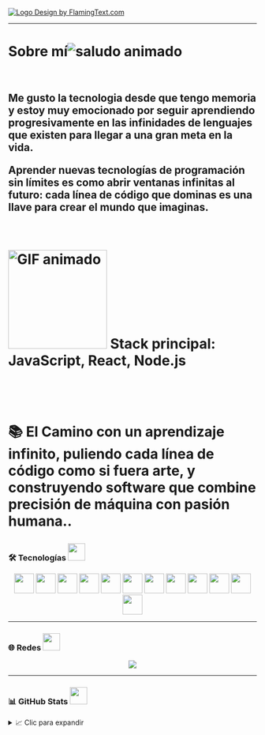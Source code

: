 <a target="_top" href="https://www.flamingtext.com/" ><img src="https://blog.flamingtext.com/blog/2025/08/14/flamingtext_com_1755138331_459639241.gif" border="0" alt="Logo Design by FlamingText.com" title="Logo Design by FlamingText.com"></a>

---


<h1> Sobre mí<img src="https://media2.giphy.com/media/v1.Y2lkPTc5MGI3NjExamo2YXVsZzZiZ3N4MHB0anYxb2YycW5wdnZuemQ4OXNlcTBkanRoaCZlcD12MV9pbnRlcm5hbF9naWZfYnlfaWQmY3Q9cw/kSxi9DiWH4Q8q1Kbql/giphy.gif" alt="saludo animado"></h1>
<br>

<h2>Me gusto la tecnologia desde que tengo memoria y estoy muy emocionado por seguir aprendiendo progresivamente en las infinidades de lenguajes que existen para llegar a una gran meta en la vida.    
                         
Aprender nuevas tecnologías de programación sin límites es como abrir ventanas infinitas al futuro: cada línea de código que dominas es una llave para crear el mundo que imaginas.<h2/>



<h1><br><img src="https://media0.giphy.com/media/v1.Y2lkPTc5MGI3NjExdmVhdzZwNjcxNmFubmRndzVvYXY4dnpjYTd1NWdmbGltdDZxbjB3diZlcD12MV9pbnRlcm5hbF9naWZfYnlfaWQmY3Q9Zw/hWzyynpq7gYpao3iwd/giphy.gif" width="200" alt="GIF animado"> <b></b>
  Stack principal: JavaScript, React, Node.js<h1/>

<br><br>
📚 El Camino con un aprendizaje infinito, puliendo cada línea de código como si fuera arte, y construyendo software que combine precisión de máquina con pasión humana..



### 🛠 Tecnologías <img src="https://media.giphy.com/media/WUlplcMpOCEmTGBtBW/giphy.gif" width="35">
<p align="center">
  <img src="https://cdn.jsdelivr.net/gh/devicons/devicon/icons/dot-net/dot-net-original.svg" width="40" height="40"/>
  <img src="https://cdn.jsdelivr.net/gh/devicons/devicon/icons/javascript/javascript-original.svg" width="40" height="40"/>
  <img src="https://cdn.jsdelivr.net/gh/devicons/devicon/icons/typescript/typescript-original.svg" width="40" height="40"/>
  <img src="https://cdn.jsdelivr.net/gh/devicons/devicon/icons/nodejs/nodejs-original.svg" width="40" height="40"/>
  <img src="https://cdn.jsdelivr.net/gh/devicons/devicon/icons/react/react-original.svg" width="40" height="40"/>
  <img src="https://cdn.jsdelivr.net/gh/devicons/devicon/icons/bootstrap/bootstrap-original.svg" width="40" height="40"/>
  <img src="https://cdn.jsdelivr.net/gh/devicons/devicon/icons/html5/html5-original.svg" width="40" height="40"/>
  <img src="https://cdn.jsdelivr.net/gh/devicons/devicon/icons/css3/css3-original.svg" width="40" height="40"/>
  <img src="https://cdn.jsdelivr.net/gh/devicons/devicon/icons/git/git-original.svg" width="40" height="40"/>
  <img src="https://cdn.jsdelivr.net/gh/devicons/devicon/icons/github/github-original.svg" width="40" height="40"/>
  <img src="https://cdn.jsdelivr.net/gh/devicons/devicon/icons/mysql/mysql-original.svg" width="40" height="40"/>
  <img src="https://cdn.jsdelivr.net/gh/devicons/devicon/icons/php/php-original.svg" width="40" height="40"/>
</p>

---

### 🌐 Redes <img src="https://media.giphy.com/media/jpVnC65DmYeyRL4LHS/giphy.gif" width="35">
<p align="center">
  <a href="https://www.linkedin.com/in/TU-LINKEDIN](https://www.linkedin.com/in/josled-roman-272733377/" target="_blank">
    <img src="https://img.shields.io/badge/LinkedIn-blue?style=for-the-badge&logo=linkedin&logoColor=white"/>
  </a>
</p>

---

### 📊 GitHub Stats <img src="https://media.giphy.com/media/ZCN6F3FAkwsyOGU2RS/giphy.gif" width="35">
<details>
  <summary>📈 Clic para expandir</summary>
  <br>
  <img src="https://github-readme-stats.vercel.app/api?username=TU-USUARIO&show_icons=true&theme=radical"/>
  <img src="https://github-readme-stats.vercel.app/api/top-langs/?username=TU-USUARIO&layout=compact&theme=radical"/>
</details>
